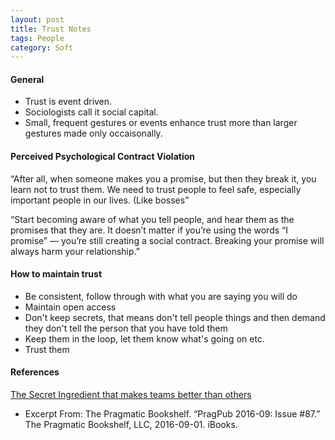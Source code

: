 ```yaml
---
layout: post
title: Trust Notes
tags: People
category: Soft
---
```


#### General

- Trust is event driven.  
- Sociologists call it social capital.  
- Small, frequent gestures or events enhance trust more than larger gestures made only occaisonally.   

#### Perceived Psychological Contract Violation

“After all, when someone makes you a promise, but then they break it, you learn not to trust them. We need to trust people to feel safe, especially important people in our lives. (Like bosses”

“Start becoming aware of what you tell people, and hear them as the promises that they are. It doesn’t matter if you’re using the words “I promise” — you’re still creating a social contract. Breaking your promise will always harm your relationship.”

#### How to maintain trust

* Be consistent, follow through with what you are saying you will do  
* Maintain open access  
* Don't keep secrets, that means don't tell people things and then demand they don't tell the person that you have told them  
* Keep them in the loop, let them know what's going on etc.  
* Trust them  

#### References ####

[The Secret Ingredient that makes teams better than others](http://ideas.ted.com/the-secret-ingredient-that-makes-some-teams-better-than-others/)  
- Excerpt From: The Pragmatic Bookshelf. “PragPub 2016-09: Issue #87.” The Pragmatic Bookshelf, LLC, 2016-09-01. iBooks.
